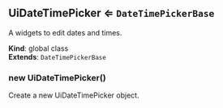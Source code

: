 <a name="UiDateTimePicker"></a>

## UiDateTimePicker ⇐ <code>DateTimePickerBase</code>
A widgets to edit dates and times.

**Kind**: global class  
**Extends**: <code>DateTimePickerBase</code>  
<a name="new_UiDateTimePicker_new"></a>

### new UiDateTimePicker()
Create a new UiDateTimePicker object.

